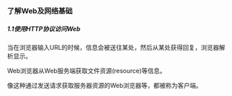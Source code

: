### 了解Web及网络基础
##### 1.1使用HTTP协议访问Web
当在浏览器输入URL的时候，信息会被送往某处，然后从某处获得回复，浏览器解析显示。

Web浏览器从Web服务端获取文件资源(resource)等信息。

像这种通过发送请求获取服务器资源的Web浏览器等，都被称为客户端。
